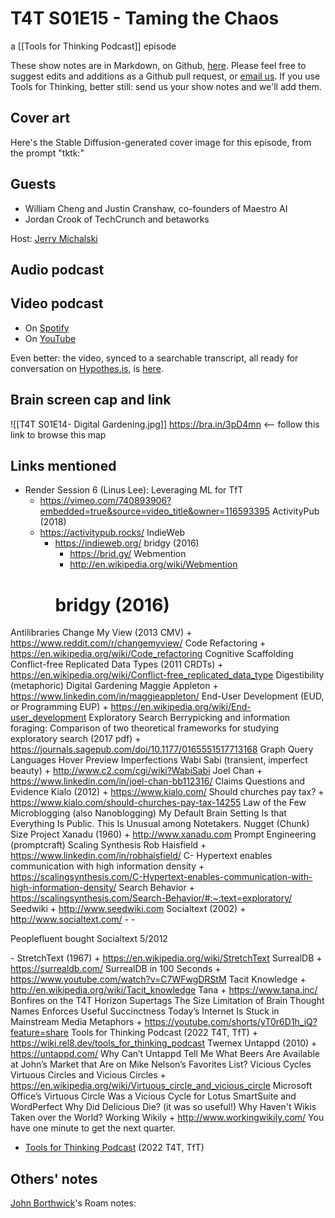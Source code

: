 # T4T S01E15 - Taming the Chaos

a [[Tools for Thinking Podcast]] episode

These show notes are in Markdown, on Github, [here](https://github.com/OpenGlobalMind/rel8-wiki/blob/main/Tools%20for%20Thinking%20Podcast.md). Please feel free to suggest edits and additions as a Github pull request, or  [email us](mailto:sociate@gmail.com). If you use Tools for Thinking, better still: send us your show notes and we'll add them. 

## Cover art

Here's the Stable Diffusion-generated cover image for this episode, from the prompt "tktk:"



## Guests

- William Cheng and Justin Cranshaw, co-founders of Maestro AI
- Jordan Crook of TechCrunch and betaworks

Host: [Jerry Michalski](http://www.jerrymichalski.com/)

## Audio podcast 



## Video podcast  

- On [Spotify]()
- On [YouTube]()

Even better: the video, synced to a searchable transcript, all ready for conversation on [Hypothes.is](https://hypothes.is/), is [here](). 

## Brain screen cap and link

![[T4T S01E14- Digital Gardening.jpg]]
https://bra.in/3pD4mn  <-- follow this link to browse this map

## Links mentioned

- Render Session 6 (Linus Lee): Leveraging ML for TfT
	+ https://vimeo.com/740893906?embedded=true&source=video_title&owner=116593395
ActivityPub (2018)
	+ https://activitypub.rocks/
	IndieWeb
		+ https://indieweb.org/
		bridgy (2016)
			+ https://brid.gy/
		Webmention
			+ http://en.wikipedia.org/wiki/Webmention
			# bridgy (2016)
Antilibraries
Change My View (2013 CMV)
	+ https://www.reddit.com/r/changemyview/
Code Refactoring
	+ https://en.wikipedia.org/wiki/Code_refactoring
Cognitive Scaffolding
Conflict-free Replicated Data Types (2011 CRDTs)
	+ https://en.wikipedia.org/wiki/Conflict-free_replicated_data_type
Digestibility (metaphoric)
Digital Gardening
	Maggie Appleton
		+ https://www.linkedin.com/in/maggieappleton/
End-User Development (EUD, or Programming EUP)
	+ https://en.wikipedia.org/wiki/End-user_development
Exploratory Search
	Berrypicking and information foraging: Comparison of two theoretical frameworks for studying exploratory search (2017 pdf)
		+ https://journals.sagepub.com/doi/10.1177/0165551517713168
Graph Query Languages
Hover Preview
Imperfections
	Wabi Sabi (transient, imperfect beauty)
		+ http://www.c2.com/cgi/wiki?WabiSabi
Joel Chan
	+ https://www.linkedin.com/in/joel-chan-bb112316/
	Claims Questions and Evidence
Kialo (2012)
	+ https://www.kialo.com/
	Should churches pay tax?
		+ https://www.kialo.com/should-churches-pay-tax-14255
Law of the Few
Microblogging (also Nanoblogging)
My Default Brain Setting Is that Everything Is Public. This Is Unusual among Notetakers.
Nugget (Chunk) Size
Project Xanadu (1960)
	+ http://www.xanadu.com
Prompt Engineering (promptcraft)
Scaling Synthesis
	Rob Haisfield
		+ https://www.linkedin.com/in/robhaisfield/
		C- Hypertext enables communication with high information density
			+ https://scalingsynthesis.com/C-Hypertext-enables-communication-with-high-information-density/
		Search Behavior
			+ https://scalingsynthesis.com/Search-Behavior/#:~:text=exploratory/
Seedwiki
	+ http://www.seedwiki.com
Socialtext (2002)
	+ http://www.socialtext.com/
	- 
	- <p>Peoplefluent bought Socialtext 5/2012</p>
	- 
StretchText (1967)
	+ https://en.wikipedia.org/wiki/StretchText
SurrealDB
	+ https://surrealdb.com/
	SurrealDB in 100 Seconds
		+ https://www.youtube.com/watch?v=C7WFwgDRStM
Tacit Knowledge
	+ http://en.wikipedia.org/wiki/Tacit_knowledge
Tana
	+ https://www.tana.inc/
	Bonfires on the T4T Horizon
	Supertags
The Size Limitation of Brain Thought Names Enforces Useful Succinctness
Today’s Internet Is Stuck in Mainstream Media Metaphors
	+ https://youtube.com/shorts/yT0r6D1h_iQ?feature=share
Tools for Thinking Podcast (2022 T4T, TfT)
	+ https://wiki.rel8.dev/tools_for_thinking_podcast
Twemex
Untappd (2010)
	+ https://untappd.com/
	Why Can’t Untappd Tell Me What Beers Are Available at John’s Market that Are on Mike Nelson’s Favorites List?
Vicious Cycles
	Virtuous Circles and Vicious Circles
		+ https://en.wikipedia.org/wiki/Virtuous_circle_and_vicious_circle
		Microsoft Office’s Virtuous Circle Was a Vicious Cycle for Lotus SmartSuite and WordPerfect
Why Did Delicious Die? (it was so useful!)
Why Haven't Wikis Taken over the World?
Working Wikily
	+ http://www.workingwikily.com/
You have one minute to get the next quarter.

- [Tools for Thinking Podcast](https://bra.in/2vGNna) (2022 T4T, TfT)

## Others' notes

[John Borthwick](https://www.linkedin.com/in/jborthwick/)'s Roam notes: 


